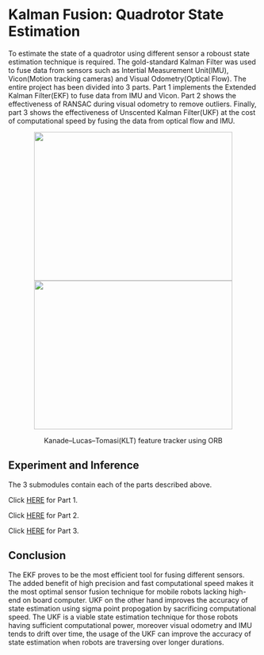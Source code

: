 # Kalman Fusion: Quadrotor State Estimation
To estimate the state of a quadrotor using different sensor a roboust state estimation technique is required. The gold-standard Kalman Filter was used to fuse data from sensors such as Intertial Measurement Unit(IMU), Vicon(Motion tracking cameras) and Visual Odometry(Optical Flow). The entire project has been divided into $3$ parts. Part $1$ implements the Extended Kalman Filter(EKF) to fuse data from IMU and Vicon. Part $2$ shows the effectiveness of RANSAC during visual odometry to remove outliers. Finally, part $3$ shows the effectiveness of Unscented Kalman Filter(UKF) at the cost of computational speed by fusing the data from optical flow and IMU.

<p align="center">
  <img src ='assets/KLT_tracker_ORB.gif' width="400" height="300" >
  <img src ='assets/KLT_tracker_ORB2.gif' width="400" height="300" >
</p>
<p align="center">
  Kanade–Lucas–Tomasi(KLT) feature tracker using ORB
</p>

## Experiment and Inference
The $3$ submodules contain each of the parts described above.

Click [HERE](https://github.com/jagennath-hari/Project-1-EKF.git) for Part 1.

Click [HERE](https://github.com/jagennath-hari/Project-2-Visual-Odometry-RANSAC.git) for Part 2.

Click [HERE](https://github.com/jagennath-hari/Project-3-UKF.git) for Part 3.

## Conclusion
The EKF proves to be the most efficient tool for fusing different sensors. The added benefit of high precision and fast computational speed makes it the most optimal sensor fusion technique for mobile robots lacking high-end on board computer. UKF on the other hand improves the accuracy of state estimation using sigma point propogation by sacrificing computational speed. The UKF is a viable state estimation technique for those robots having sufficient computational power, moreover visual odometry and IMU tends to drift over time, the usage of the UKF can improve the accuracy of state estimation when robots are traversing over longer durations.
